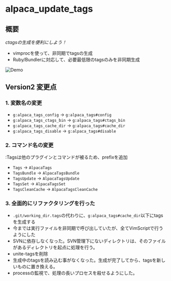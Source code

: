 # alpaca_update_tags

## 概要

*ctagsの生成を便利にしよう！*

- vimprocを使って、非同期でtagsの生成
- Ruby/Bundlerに対応して、必要最低限のtagsのみを非同期生成

![Demo](http://gifzo.net/tIDwHf2ZAp.gif)

## Version2 変更点

### 1. 変数名の変更

- `g:alpaca_tags_config` -> `g:alpaca_tags#config`
- `g:alpaca_tags_ctags_bin` -> `g:alpaca_tags#ctags_bin`
- `g:alpaca_tags_cache_dir` -> `g:alpaca_tags#cache_dir`
- `g:alpaca_tags_disable` -> `g:alpaca_tags#disable`

### 2. コマンド名の変更

:Tagsは他のプラグインとコマンドが被るため、prefixを追加

- `Tags` -> `AlpacaTags`
- `TagsBundle` -> `AlpacaTagsBundle`
- `TagsUpdate` -> `AlpacaTagsUpdate`
- `TagsSet` -> `AlpacaTagsSet`
- `TagsCleanCache` -> `AlpacaTagsCleanCache`

### 3. 全面的にリファクタリングを行った

- `.git/working_dir.tags`の代わりに、`g:alpaca_tags#cache_dir`以下にtagsを生成する
- 今までは実行ファイルを非同期で呼び出していたが、全てVimScriptで行うようにした
- SVNに依存しなくなった。SVN管理下にないディレクトリは、そのファイルがあるディレクトリを起点に処理を行う。
- unite-tagsを削除
- 生成中のtagsを読み込む事がなくなった。生成が完了してから、tagsを新しいものに置き換える。
- processの監視で、処理の長いプロセスを殺せるようにした。
